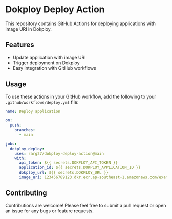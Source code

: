 # Dokploy Deploy Action

This repository contains GitHub Actions for deploying applications with image URI in Dokploy. 

## Features

- Update application with image URI
- Trigger deployment on Dokploy
- Easy integration with GitHub workflows

## Usage

To use these actions in your GitHub workflow, add the following to your `.github/workflows/deploy.yml` file:

```yaml
name: Deploy application

on:
  push:
    branches:
      - main

jobs:
  dokploy_deploy:
    uses: rarg27/dokploy-deploy-action@main
    with:
      api_token: ${{ secrets.DOKPLOY_API_TOKEN }}
      application_id: ${{ secrets.DOKPLOY_APPLICATION_ID }}
      dokploy_url: ${{ secrets.DOKPLOY_URL }}
      image_uri: 123456789123.dkr.ecr.ap-southeast-1.amazonaws.com/example:latest

```

## Contributing

Contributions are welcome! Please feel free to submit a pull request or open an issue for any bugs or feature requests.